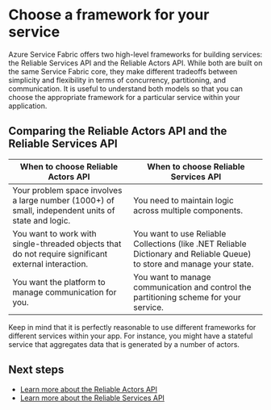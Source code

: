 <properties
   pageTitle="Service Fabric programming models | Microsoft Azure"
   description="Service Fabric offers two frameworks for building services: the actor framework and the services framework. They offer distinct tradeoffs in simplicity and control."
   services="service-fabric"
   documentationCenter=".net"
   authors="seanmck"
   manager="timlt"
   editor=""/>

<tags
   ms.service="service-fabric"
   ms.devlang="dotNet"
   ms.topic="article"
   ms.tgt_pltfrm="NA"
   ms.workload="NA"
   ms.date="01/26/2016"
   ms.author="seanmck"/>

# Choose a framework for your service

Azure Service Fabric offers two high-level frameworks for building services: the Reliable Services API and the Reliable Actors API. While both are built on the same Service Fabric core, they make different tradeoffs between simplicity and flexibility in terms of concurrency, partitioning, and communication. It is useful to understand both models so that you can choose the appropriate framework for a particular service within your application.

## Comparing the Reliable Actors API and the Reliable Services API

|**When to choose Reliable Actors API**|**When to choose Reliable Services API**|
|-----------------------|--------------------------|
|Your problem space involves a large number (1000+) of small, independent units of state and logic.|You need to maintain logic across multiple components.|
|You want to work with single-threaded objects that do not require significant external interaction.|You want to use Reliable Collections (like .NET Reliable Dictionary and Reliable Queue) to store and manage your state.|
|You want the platform to manage communication for you.|You want to manage communication and control the partitioning scheme for your service.|

Keep in mind that it is perfectly reasonable to use different frameworks for different services within your app. For instance, you might have a stateful service that aggregates data that is generated by a number of actors.

## Next steps

- [Learn more about the Reliable Actors API](service-fabric-reliable-actors-introduction.md)
- [Learn more about the Reliable Services API](service-fabric-reliable-services-introduction.md)
